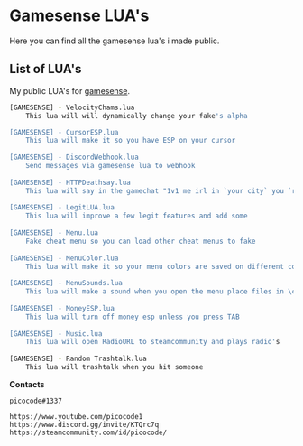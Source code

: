 # Gamesense LUA's

Here you can find all the gamesense lua's i made public.

## List of LUA's

My public LUA's for [gamesense](https://gamesense.pub/forums/).

```bash
[GAMESENSE] - VelocityChams.lua
	This lua will will dynamically change your fake's alpha 

[GAMESENSE] - CursorESP.lua
	This lua will make it so you have ESP on your cursor
	
[GAMESENSE] - DiscordWebhook.lua
	Send messages via gamesense lua to webhook
	
[GAMESENSE] - HTTPDeathsay.lua
	This lua will say in the gamechat "1v1 me irl in `your city` you `random curseword`"
	
[GAMESENSE] - LegitLUA.lua
	This lua will improve a few legit features and add some
	
[GAMESENSE] - Menu.lua
	Fake cheat menu so you can load other cheat menus to fake
	
[GAMESENSE] - MenuColor.lua
	This lua will make it so your menu colors are saved on different configs.
	
[GAMESENSE] - MenuSounds.lua
	This lua will make a sound when you open the menu place files in \csgo\sound
	
[GAMESENSE] - MoneyESP.lua
	This lua will turn off money esp unless you press TAB
	
[GAMESENSE] - Music.lua
	This lua will open RadioURL to steamcommunity and plays radio's
	
[GAMESENSE] - Random Trashtalk.lua
	This lua will trashtalk when you hit someone
```


**Contacts**

	picocode#1337
	
	https://www.youtube.com/picocode1
	https://www.discord.gg/invite/KTQrc7q
	https://steamcommunity.com/id/picocode/
